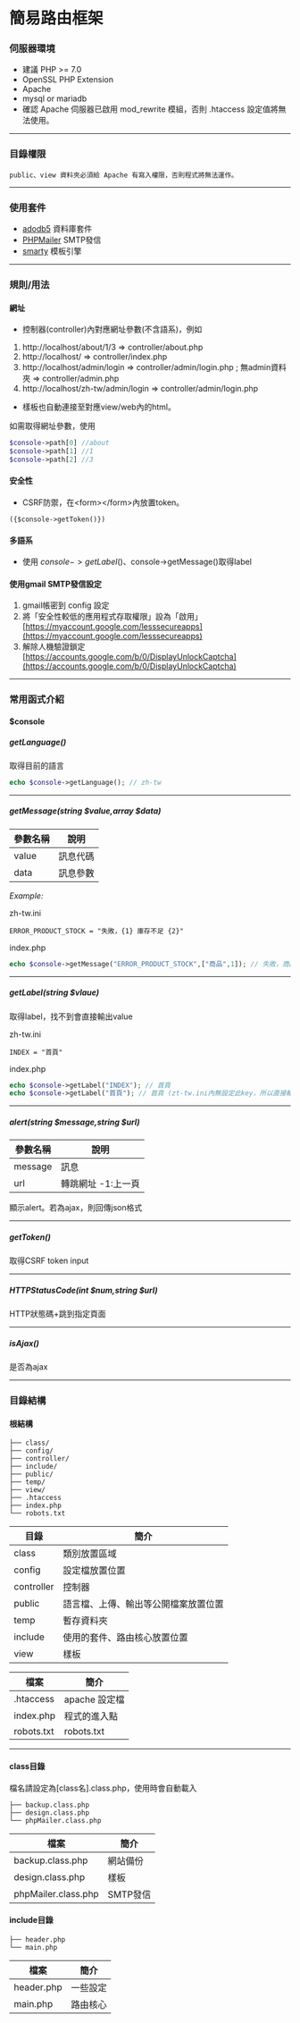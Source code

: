 # 簡易路由框架

### 伺服器環境

* 建議 PHP >= 7.0
* OpenSSL PHP Extension
* Apache
* mysql or mariadb
* 確認 Apache 伺服器已啟用 mod_rewrite 模組，否則 .htaccess 設定值將無法使用。

---

### 目錄權限

	public、view 資料夾必須給 Apache 有寫入權限，否則程式將無法運作。

---

### 使用套件

* [adodb5](https://adodb.org) 資料庫套件
* [PHPMailer](https://github.com/PHPMailer/PHPMailer) SMTP發信
* [smarty](https://www.smarty.net/) 模板引擎

---

### 規則/用法

#### 網址

* 控制器(controller)內對應網址參數(不含語系)，例如
1. http://localhost/about/1/3 => controller/about.php
2. http://localhost/ => controller/index.php
3. http://localhost/admin/login => controller/admin/login.php ; 無admin資料夾 => controller/admin.php
4. http://localhost/zh-tw/admin/login => controller/admin/login.php  
* 樣板也自動連接至對應view/web內的html。

如需取得網址參數，使用
````php
$console->path[0] //about
$console->path[1] //1
$console->path[2] //3
````

#### 安全性

* CSRF防禦，在&lt;form&gt;&lt;/form&gt;內放置token。
````
({$console->getToken()})
````

#### 多語系

* 使用 $console->getLabel()、$console->getMessage()取得label

#### 使用gmail SMTP發信設定
1. gmail帳密到 config 設定  
2. 將「安全性較低的應用程式存取權限」設為「啟用」  
[https://myaccount.google.com/lesssecureapps](https://myaccount.google.com/lesssecureapps)
3. 解除人機驗證鎖定  
[https://accounts.google.com/b/0/DisplayUnlockCaptcha](https://accounts.google.com/b/0/DisplayUnlockCaptcha)

---

### 常用函式介紹

#### $console

##### getLanguage()
取得目前的語言
````php
echo $console->getLanguage(); // zh-tw
````

---

##### getMessage(string $value,array $data)

| 參數名稱 | 說明 |
| ------ | ------ |
| value | 訊息代碼 |
| data | 訊息參數 |

*Example:*

zh-tw.ini

````
ERROR_PRODUCT_STOCK = "失敗，{1} 庫存不足 {2}"
````

index.php

````php
echo $console->getMessage("ERROR_PRODUCT_STOCK",["商品",1]); // 失敗，商品 庫存不足 1
````

---

##### getLabel(string $vlaue)
取得label，找不到會直接輸出value

zh-tw.ini

````
INDEX = "首頁"
````

index.php
````php
echo $console->getLabel("INDEX"); // 首頁
echo $console->getLabel("首頁"); // 首頁 (zt-tw.ini內無設定此key，所以直接輸出)
````

---

##### alert(string $message,string $url)

| 參數名稱 | 說明 |
| ------ | ------ |
| message | 訊息 |
| url | 轉跳網址 -1:上一頁 |

顯示alert。若為ajax，則回傳json格式

---

##### getToken()
取得CSRF token input

---

##### HTTPStatusCode(int $num,string $url)
HTTP狀態碼+跳到指定頁面

---

##### isAjax()
是否為ajax

---

### 目錄結構

#### 根結構

````
├── class/
├── config/
├── controller/
├── include/
├── public/
├── temp/
├── view/
├── .htaccess
├── index.php
└── robots.txt
````

| 目錄 | 簡介 |
| ------ | ------ |
| class | 類別放置區域 |
| config | 設定檔放置位置 |
| controller | 控制器 |
| public | 語言檔、上傳、輸出等公開檔案放置位置 |
| temp | 暫存資料夾 |
| include | 使用的套件、路由核心放置位置 |
| view | 樣板 |

| 檔案 | 簡介 |
| ------ | ------ |
| .htaccess | apache 設定檔 |
| index.php | 程式的進入點 |
| robots.txt | robots.txt |

---

#### class目錄

檔名請設定為[class名].class.php，使用時會自動載入

````
├── backup.class.php
├── design.class.php
└── phpMailer.class.php
````

| 檔案 | 簡介 |
| ------ | ------ |
| backup.class.php | 網站備份 |
| design.class.php | 樣板 |
| phpMailer.class.php | SMTP發信 |

#### include目錄

````
├── header.php
└── main.php
````

| 檔案 | 簡介 |
| ------ | ------ |
| header.php | 一些設定 |
| main.php | 路由核心 |
